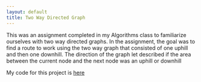 ```yaml
---
layout: default
title: Two Way Directed Graph
---
```

<div class="blurb">
	<p>This was an assignment completed in my Algorithms class to familiarize ourselves with two way directed graphs. In the assignment, the goal was to find a route to work
using the two way graph that consisted of one uphill and then one downhill. The direction of the graph let described if the area between the current node and the next
node was an uphill or downhill
  
  My code for this project is [here](https://github.com/gabbiebolcer/gabbiebolcer.github.io/blob/master/TwoWayDirectedGraph.java)</a></p>
</div><!-- /.blurb -->
